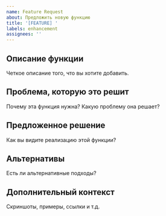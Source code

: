 ```yaml
---
name: Feature Request
about: Предложить новую функцию
title: '[FEATURE] '
labels: enhancement
assignees: ''
---
```


## Описание функции
Четкое описание того, что вы хотите добавить.

## Проблема, которую это решит
Почему эта функция нужна? Какую проблему она решает?

## Предложенное решение
Как вы видите реализацию этой функции?

## Альтернативы
Есть ли альтернативные подходы?

## Дополнительный контекст
Скриншоты, примеры, ссылки и т.д.

